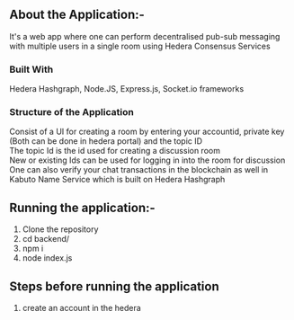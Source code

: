 ## About the Application:-
It's a web app where one can perform decentralised pub-sub messaging with multiple users in a single room using Hedera Consensus Services

### Built With
Hedera Hashgraph, Node.JS, Express.js, Socket.io frameworks <br>
### Structure of the Application
Consist of a UI for creating a room by entering your accountid, private key (Both can be done in hedera portal) and the topic ID <br>
The topic Id is the id used for creating a discussion room <br>
New or existing Ids can be used for logging in into the room for discussion
One can also verify your chat transactions in the blockchain as well in Kabuto Name Service which is built on Hedera Hashgraph

## Running the application:-
1. Clone the repository
2. cd backend/
3. npm i
4. node index.js

## Steps before running the application
1. create an account in the hedera 
